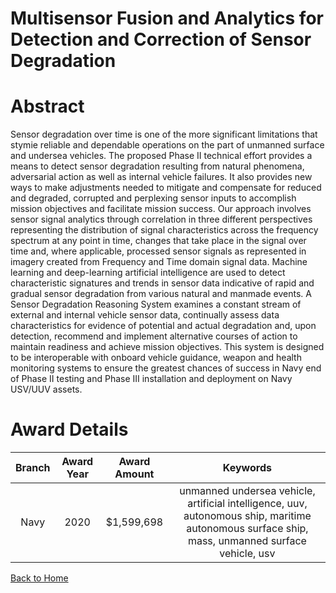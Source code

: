 
Multisensor Fusion and Analytics for Detection and Correction of Sensor Degradation
===================================================================================

# Abstract


Sensor degradation over time is one of the more significant limitations that stymie reliable and dependable operations on the part of unmanned surface and undersea vehicles. The proposed Phase II technical effort provides a means to detect sensor degradation resulting from natural phenomena, adversarial action as well as internal vehicle failures. It also provides new ways to make adjustments needed to mitigate and compensate for reduced and degraded, corrupted and perplexing sensor inputs to accomplish mission objectives and facilitate mission success. Our approach involves sensor signal analytics through correlation in three different perspectives representing the distribution of signal characteristics across the frequency spectrum at any point in time, changes that take place in the signal over time and, where applicable, processed sensor signals as represented in imagery created from Frequency and Time domain signal data. Machine learning and deep-learning artificial intelligence are used to detect characteristic signatures and trends in sensor data indicative of rapid and gradual sensor degradation from various natural and manmade events. A Sensor Degradation Reasoning System examines a constant stream of external and internal vehicle sensor data, continually assess data characteristics for evidence of potential and actual degradation and, upon detection, recommend and implement alternative courses of action to maintain readiness and achieve mission objectives. This system is designed to be interoperable with onboard vehicle guidance, weapon and health monitoring systems to ensure the greatest chances of success in Navy end of Phase II testing and Phase III installation and deployment on Navy USV/UUV assets.  

# Award Details

|Branch|Award Year|Award Amount|Keywords|
| :---: | :---: | :---: | :---: |
|Navy|2020|$1,599,698|unmanned undersea vehicle, artificial intelligence, uuv, autonomous ship, maritime autonomous surface ship, mass, unmanned surface vehicle, usv|
  
  


[Back to Home](https://github.com/chrischow/dod_sbir_awards/JH/#2129)